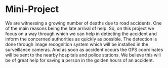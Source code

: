 # Mini-Project
We are witnessing a growing number of deaths due to road accidents. One of the main 
reasons being the late arrival of help. So, on this project we focus on a way through which we 
can help in detecting the accident and inform the concerned authorities as quickly as possible. 
The detection is done through image recognition system which will be installed in the 
surveillance cameras. And as soon as accident occurs the GPS coordinates will be sent to the 
nearby hospitals and police stations. We believe this will be of great help for saving a person 
in the golden hours of an accident.

